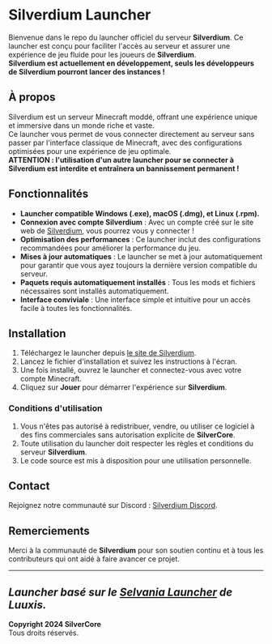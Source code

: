 # Silverdium Launcher

Bienvenue dans le repo du launcher officiel du serveur **Silverdium**. Ce launcher est conçu pour faciliter l'accès au serveur et assurer une expérience de jeu fluide pour les joueurs de **Silverdium**.  
**Silverdium est actuellement en développement, seuls les développeurs de Silverdium pourront lancer des instances !**

## À propos

Silverdium est un serveur Minecraft moddé, offrant une expérience unique et immersive dans un monde riche et vaste.  
Ce launcher vous permet de vous connecter directement au serveur sans passer par l'interface classique de Minecraft, avec des configurations optimisées pour une expérience de jeu optimale.  
**ATTENTION : l'utilisation d'un autre launcher pour se connecter à Silverdium est interdite et entraînera un bannissement permanent !**

## Fonctionnalités

- **Launcher compatible Windows (.exe), macOS (.dmg), et Linux (.rpm).**
- **Connexion avec compte Silverdium** : Avec un compte créé sur le site web de [Silverdium](https://silverdium.fr), vous pourrez vous y connecter !
- **Optimisation des performances** : Ce launcher inclut des configurations recommandées pour améliorer la performance du jeu.
- **Mises à jour automatiques** : Le launcher se met à jour automatiquement pour garantir que vous ayez toujours la dernière version compatible du serveur.
- **Paquets requis automatiquement installés** : Tous les mods et fichiers nécessaires sont installés automatiquement.
- **Interface conviviale** : Une interface simple et intuitive pour un accès facile à toutes les fonctionnalités.

## Installation

1. Téléchargez le launcher depuis [le site de Silverdium](https://silverdium.fr/launcher.html).
2. Lancez le fichier d'installation et suivez les instructions à l'écran.
3. Une fois installé, ouvrez le launcher et connectez-vous avec votre compte Minecraft.
4. Cliquez sur **Jouer** pour démarrer l'expérience sur **Silverdium**.

### Conditions d'utilisation

1. Vous n'êtes pas autorisé à redistribuer, vendre, ou utiliser ce logiciel à des fins commerciales sans autorisation explicite de **SilverCore**.
2. Toute utilisation du launcher doit respecter les règles et conditions du serveur **Silverdium**.
3. Le code source est mis à disposition pour une utilisation personnelle.

## Contact

Rejoignez notre communauté sur Discord : [Silverdium Discord](https://discord.gg/tW2EQ4EsD6).

## Remerciements

Merci à la communauté de **Silverdium** pour son soutien continu et à tous les contributeurs qui ont aidé à faire avancer ce projet.

---
*Launcher basé sur le [Selvania Launcher](https://github.com/luuxis/Selvania-Launcher) de Luuxis.*
---
**Copyright 2024 SilverCore**  
Tous droits réservés.
